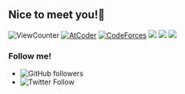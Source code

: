   ## Nice to meet you!👋
  
  ![ViewCounter](https://komarev.com/ghpvc/?username=AC2K)
  [![AtCoder](https://img.shields.io/endpoint?url=https%3A%2F%2Fatcoder-badges.now.sh%2Fapi%2Fatcoder%2Fjson%2FAC2K)](https://atcoder.jp/users/AC2K)
  [![CodeForces](https://img.shields.io/endpoint?url=https%3A%2F%2Fatcoder-badges.now.sh%2Fapi%2Fcodeforces%2Fjson%2FAC2K)](https://codeforces.com/profile/AC2K)
  ![](http://github-profile-summary-cards.vercel.app/api/cards/profile-details?username=AC2-K&theme=solarized)
  ![](http://github-profile-summary-cards.vercel.app/api/cards/stats?username=AC2-K&theme=solarized)
  ![](http://github-profile-summary-cards.vercel.app/api/cards/productive-time?username=AC2-K&theme=solarized) 

  ### Follow me!
  - ![GitHub followers](https://img.shields.io/github/followers/AC2-K?label=Follow&logo=github)
  - ![Twitter Follow](https://img.shields.io/twitter/follow/ac2000_cp?style=flat&logo=twitter)
